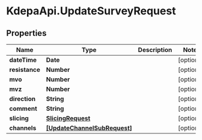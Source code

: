 # KdepaApi.UpdateSurveyRequest

## Properties

Name | Type | Description | Notes
------------ | ------------- | ------------- | -------------
**dateTime** | **Date** |  | [optional] 
**resistance** | **Number** |  | [optional] 
**mvo** | **Number** |  | [optional] 
**mvz** | **Number** |  | [optional] 
**direction** | **String** |  | [optional] 
**comment** | **String** |  | [optional] 
**slicing** | [**SlicingRequest**](SlicingRequest.md) |  | [optional] 
**channels** | [**[UpdateChannelSubRequest]**](UpdateChannelSubRequest.md) |  | [optional] 


